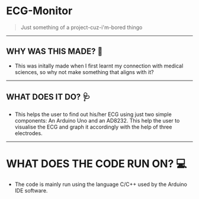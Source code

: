 # ECG-Monitor
> Just something of a project-cuz-i'm-bored thingo
---

## WHY WAS THIS MADE? 🤔
- This was initally made when I first learnt my connection with medical sciences, so why not make something that aligns with it?

  
---

## WHAT DOES IT DO? 🩺
- This helps the user to find out his/her ECG using just two simple components: An Arduino Uno and an AD8232. This help the user to visualise the ECG and graph it accordingly with the help of three electrodes.

---

# WHAT DOES THE CODE RUN ON? 💻
- The code is mainly run using the language C/C++ used by the Arduino IDE software.
